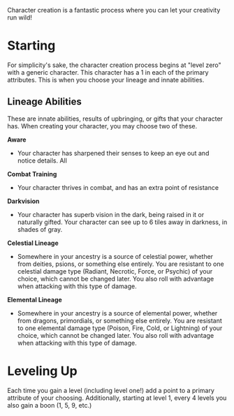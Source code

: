 Character creation is a fantastic process where you can let your creativity run wild!

# Starting
For simplicity's sake, the character creation process begins at "level zero" with a generic character. This character has a 1 in each of the primary attributes. This is when you choose your lineage and innate abilities.

## Lineage Abilities
These are innate abilities, results of upbringing, or gifts that your character has. When creating your character, you may choose two of these.

**Aware**
- Your character has sharpened their senses to keep an eye out and notice details. All

**Combat Training**
- Your character thrives in combat, and has an extra point of resistance

**Darkvision**
- Your character has superb vision in the dark, being raised in it or naturally gifted. Your character can see up to 6 tiles away in darkness, in shades of gray.

**Celestial Lineage**
- Somewhere in your ancestry is a source of celestial power, whether from deities, psions, or something else entirely. You are resistant to one celestial damage type (Radiant, Necrotic, Force, or Psychic) of your choice, which cannot be changed later. You also roll with advantage when attacking with this type of damage.

**Elemental Lineage**
- Somewhere in your ancestry is a source of elemental power, whether from dragons, primordials, or something else entirely. You are resistant to one elemental damage type (Poison, Fire, Cold, or Lightning) of your choice, which cannot be changed later. You also roll with advantage when attacking with this type of damage.

# Leveling Up
Each time you gain a level (including level one!) add a point to a primary attribute of your choosing. Additionally, starting at level 1, every 4 levels you also gain a boon (1, 5, 9, etc.)
